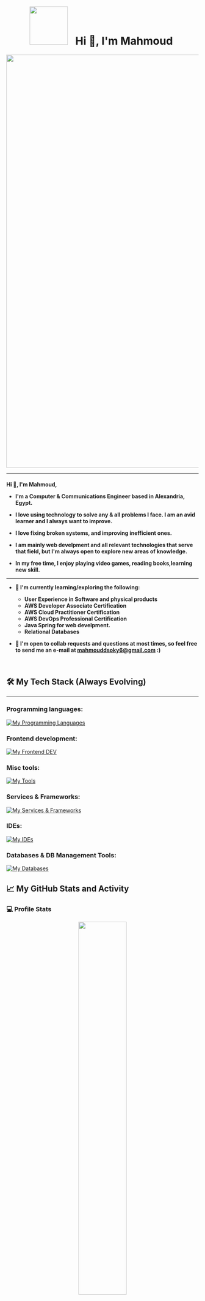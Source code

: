 # <h1 align="center"> <img src="https://media.giphy.com/media/IP7sarl7C5lSFCw9rG/giphy.gif"  width="100px" height="100px"> &nbsp; Hi 👋, I'm Mahmoud&nbsp;
  
  <img src="https://media.giphy.com/media/RbDKaczqWovIugyJmW/giphy.gif"  width="1080px">
  

-------------------

<h4 align="left">Hi 👋, I'm Mahmoud,
  
  - I'm a Computer & Communications Engineer based in Alexandria, Egypt. 
  
  - I love using technology to solve any & all problems I face. I am an avid learner and I always want to improve. 

  - I love fixing broken systems, and improving inefficient ones. 

  - I am mainly web develpment and all relevant technologies that serve that field, but I'm always open to explore new areas of knowledge.
  
  - In my free time, I enjoy playing video games, reading books,learning new skill.

---

- 🌱 I'm currently learning/exploring the following:
  - User Experience in Software and physical products
  - AWS Developer Associate Certification
  - AWS Cloud Practitioner Certification
  - AWS DevOps Professional Certification
  - Java Spring for web develpment. 
  - Relational Databases
  
- 💬 I'm open to collab requests and questions at most times, so feel free to send me an e-mail at mahmouddsoky6@gmail.com :)

&emsp;

## 🛠️ My Tech Stack (Always Evolving)

-------------------

### Programming languages:
[![My Programming Languages](https://skillicons.dev/icons?i=java,py,javascript,c,cpp)](https://skillicons.dev)
   
### Frontend development:
[![My Frontend DEV](https://skillicons.dev/icons?i=react)](https://skillicons.dev)

### Misc tools:
[![My Tools](https://skillicons.dev/icons?i=git,postman)](https://skillicons.dev)                                                        
  
### Services & Frameworks:
[![My Services & Frameworks](https://skillicons.dev/icons?i=Spring,flutter,react)](https://skillicons.dev)
<!-- add chartJS-->


### IDEs:
[![My IDEs](https://skillicons.dev/icons?i=matlab,visualstudio,vscode,idea,eclipse)](https://skillicons.dev)  
<!-- add rstudio, xcode, netbeans, codeblocks, pycahrm-->    
  
### Databases & DB Management Tools:
[![My Databases](https://skillicons.dev/icons?i=postgres,mysql,sqlite)](https://skillicons.dev)  
  

## 📈 My GitHub Stats and Activity

### 💻 Profile Stats


<p align="center">
  <img height="50%" width="auto" src ="https://github-readme-stats.vercel.app/api?username=mahmoudd1&show_icons=true&count_private=true&theme=darcula&hide_border=true&hide=issues,contribs&bg_color=00000000">
  <img height="50%" width="auto" src ="https://github-readme-stats.vercel.app/api/top-langs/?username=mahmoudd1&layout=compact&hide_border=true&theme=darcula&bg_color=00000000&langs_count=6&hide=jupyter%20notebook,tex,css,php&exclude_repo=Pacman-AI">
</p>
  
### 🔥 Streak Stats
<p align="center">
  <img src ="https://github-readme-streak-stats.herokuapp.com?user=mahmoudd1&theme=darcula&hide_border=true&background=FFFFFF00">
</p>
  
### 📊 Contribution Stats

<p align="center">
  <img src ="http://github-profile-summary-cards.vercel.app/api/cards/profile-details?username=mahmoudd1&theme=darcula&hide_border=true">
</p>
  
<img src="https://raw.githubusercontent.com/trinib/trinib/82213791fa9ff58d3ca768ddd6de2489ec23ffca/images/footer.svg" width="100%">
  
![Leetcode Stats](https://leetcard.jacoblin.cool/mahmoudd?ext=heatmap)
